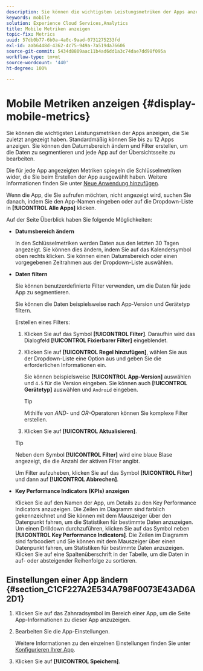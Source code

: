 ```yaml
---
description: Sie können die wichtigsten Leistungsmetriken der Apps anzeigen, die Sie zuletzt angezeigt haben. Standardmäßig können Sie bis zu 12 Apps anzeigen. Sie können den Datumsbereich ändern und Filter erstellen, um die Daten zu segmentieren und jede App auf der Übersichtsseite zu bearbeiten.
keywords: mobile
solution: Experience Cloud Services,Analytics
title: Mobile Metriken anzeigen
topic-fix: Metrics
uuid: 57db0b77-6b0a-4a0c-9aad-0731275233fd
exl-id: aab6448d-4362-4c75-949a-7a519da76606
source-git-commit: 5434d8809aac11b4ad6dd1a3c74dae7dd98f095a
workflow-type: tm+mt
source-wordcount: '440'
ht-degree: 100%

---
```


# Mobile Metriken anzeigen {#display-mobile-metrics}

Sie können die wichtigsten Leistungsmetriken der Apps anzeigen, die Sie zuletzt angezeigt haben. Standardmäßig können Sie bis zu 12 Apps anzeigen. Sie können den Datumsbereich ändern und Filter erstellen, um die Daten zu segmentieren und jede App auf der Übersichtsseite zu bearbeiten.

Die für jede App angezeigten Metriken spiegeln die Schlüsselmetriken wider, die Sie beim Erstellen der App ausgewählt haben. Weitere Informationen finden Sie unter [Neue Anwendung hinzufügen](/help/using/manage-apps/t-new-app.md).

Wenn die App, die Sie aufrufen möchten, nicht angezeigt wird, suchen Sie danach, indem Sie den App-Namen eingeben oder auf die Dropdown-Liste in **[!UICONTROL Alle Apps]** klicken.

Auf der Seite Überblick haben Sie folgende Möglichkeiten:

* **Datumsbereich ändern**

   In den Schlüsselmetriken werden Daten aus den letzten 30 Tagen angezeigt. Sie können dies ändern, indem Sie auf das Kalendersymbol oben rechts klicken. Sie können einen Datumsbereich oder einen vorgegebenen Zeitrahmen aus der Dropdown-Liste auswählen.

* **Daten filtern**

   Sie können benutzerdefinierte Filter verwenden, um die Daten für jede App zu segmentieren.

   Sie können die Daten beispielsweise nach App-Version und Gerätetyp filtern.

   Erstellen eines Filters:

   1. Klicken Sie auf das Symbol **[!UICONTROL Filter]**. Daraufhin wird das Dialogfeld **[!UICONTROL Fixierbarer Filter]** eingeblendet.
   1. Klicken Sie auf **[!UICONTROL Regel hinzufügen]**, wählen Sie aus der Dropdown-Liste eine Option aus und geben Sie die erforderlichen Informationen ein.

      Sie können beispielsweise **[!UICONTROL App-Version]** auswählen und `4.5` für die Version eingeben. Sie können auch **[!UICONTROL Gerätetyp]** auswählen und `Android` eingeben.

      >[!TIP]
      >
      >Mithilfe von *AND*- und *OR*-Operatoren können Sie komplexe Filter erstellen.

   1. Klicken Sie auf **[!UICONTROL Aktualisieren]**.
   >[!TIP]
   >
   >Neben dem Symbol **[!UICONTROL Filter]** wird eine blaue Blase angezeigt, die die Anzahl der aktiven Filter angibt.

   Um Filter aufzuheben, klicken Sie auf das Symbol **[!UICONTROL Filter]** und dann auf **[!UICONTROL Abbrechen]**.

* **Key Performance Indicators (KPIs) anzeigen**

   Klicken Sie auf den Namen der App, um Details zu den Key Performance Indicators anzuzeigen. Die Zeilen im Diagramm sind farblich gekennzeichnet und Sie können mit dem Mauszeiger über den Datenpunkt fahren, um die Statistiken für bestimmte Daten anzuzeigen. Um einen Drilldown durchzuführen, klicken Sie auf das Symbol neben **[!UICONTROL Key Performance Indicators]**. Die Zeilen im Diagramm sind farbcodiert und Sie können mit dem Mauszeiger über einen Datenpunkt fahren, um Statistiken für bestimmte Daten anzuzeigen. Klicken Sie auf eine Spaltenüberschrift in der Tabelle, um die Daten in auf- oder absteigender Reihenfolge zu sortieren.

## Einstellungen einer App ändern {#section_C1CF227A2E534A798F0073E43AD6A2D1}

1. Klicken Sie auf das Zahnradsymbol im Bereich einer App, um die Seite App-Informationen zu dieser App anzuzeigen.
1. Bearbeiten Sie die App-Einstellungen.

   Weitere Informationen zu den einzelnen Einstellungen finden Sie unter   [Konfigurieren Ihrer App](/help/using/c-manage-app-settings/c-mob-confg-app/c-mob-confg-app.md).

1. Klicken Sie auf **[!UICONTROL Speichern]**.
